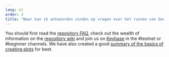 ```yaml
---
lang: nl
order: 2
title: "Waar kan ik antwoorden vinden op vragen over het runnen van beet?"
---
```


You should first read the [repository FAQ](https://github.com/beet-Network/beet-blockchain/wiki/FAQ), check out the wealth of information on the [repository wiki](https://github.com/beet-Network/beet-blockchain/wiki/) and  join us on [Keybase](https://keybase.io/team/beet_network.public) in the #testnet or #beginner channels. We have also created a good [summary of the basics of creating plots](https://www.beet.net/2021/02/22/plotting-basics.html) for beet.
